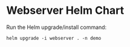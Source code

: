 # Webserver Helm Chart

Run the Helm upgrade/install command:
    
    helm upgrade -i webserver . -n demo














































